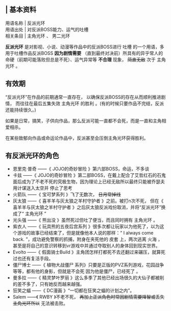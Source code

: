 |  **基本资料**  
---  
用语名称  |  反派光环   
用语出处  |  对反派BOSS能力、运气的吐槽   
相关条目  |  主角光环  、  男二光环   
  
**反派光环** 是对影视、小说、动漫等作品中的反派BOSS进行  吐槽  的一个用语，多用于吐槽作品反派BOSS **因为剧情需要**
（直到最终对决前）所具有的异乎常人的命硬（前期可能落败但总是不死）、运气异常等 **不合理** 现象， ~~简直无敌~~ 次于  主角光环  。

##  有效期

“反派光环”在作品的前期通常一直存在，  以确保反派BOSS的存在从而顺利推进剧情，  而往往在最后五集失效  主角光环  的胜利
。(有的时候只要作品不完结，反派还能持续很久。)

如果是日常，搞笑，子供向作品，那么反派可能一直都不会死，而是一直和主角相爱相杀。

在某些致郁向作品或命运论作品中，反派甚至会压倒主角光环获得胜利。

##  有反派光环的角色

  * 恩里克·普奇  ——《  JOJO的奇妙冒险  》第六部BOSS，命运，不多谈 
  * 卡兹  ——《  JOJO的奇妙冒险  》第二部BOSS，在戴上配合了艾哲红石的石鬼面后成为了不老不死的究极生物，因为理论上已经无敌所以最终只能被乔瑟夫用计谋送入太空并  停止了思考 
  * 火箭队  ——《  宝可梦系列  》飞了无数次， ~~日月常掉线~~
  * 灰太狼  ——《  喜羊羊与灰太狼之羊村守护者  》之前。被打n次不死，  但在《  喜羊羊与灰太狼之羊村守护者  》之后灰太狼反派戏份取消，并将“反派光环”换成了“  主角光环  ” 
  * 光头强  ——《  熊出没  》虽然死过但吐了便当，而且同时拥有  主角光环  。 
  * 紫衣人  ——《  玩具熊的五夜后宫系列  》很多次都让玩家以为他死了，以为这个游戏的故事已经结束了，但是就像他本人说的那样：“  I always come back.  ”，成功避免警察的抓捕，附身在夹死他的  皮套  上，两次逃离  火海  ，甚至是将自己的意识转移到vr游戏中并通过夺取别人的身体回到现实世界。 
  * Evolto  ——《  假面骑士Build  》主角团怎样打都死不去还翻过来碾压，就算死过也还有复活手段。 
  * 僵尸博士  ——《  植物大战僵尸  系列》只要是正版的PVZ系列游戏，花园战争等等，都有他的身影，但就是不会死  因为他是僵尸，已经死了  。 
  * 曼多拉  ——《  精灵梦叶罗丽  》这么多季了其他已经出场很久的大仙子都被削的差不多了，只有她反而越来越强。 
  * 狂笑之蝠  ——《  DC漫画  》“一切都在狂笑之蝠的计划之内”。 
  * Salem  ——《  RWBY  》不老不死， ~~再加上正派角色时常因剧情需要降智或丢失主角光环所以~~ 无法被击败。 

